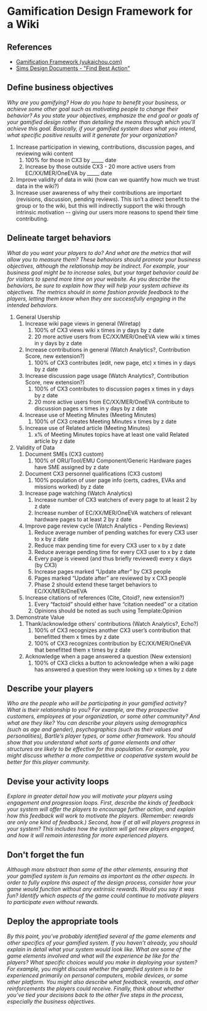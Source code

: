 # Gamification Design Framework for a Wiki

## References
* [Gamification Framework (yukaichou.com)](http://yukaichou.com/gamification-examples/octalysis-complete-gamification-framework/)
* [Sims Design Documents - "Find Best Action"](http://donhopkins.com/home/TheSimsDesignDocuments/Ch21-Happy.pdf)

## Define business objectives
*Why are you gamifying? How do you hope to benefit your business, or achieve some other goal such as motivating people to change their behavior? As you state your objectives, emphasize the end goal or goals of your gamified design rather than detailing the means through which you'll achieve this goal. Basically, if your gamified system does what you intend, what specific positive results will it generate for your organization?*

1. Increase participation in viewing, contributions, discussion pages, and reviewing wiki content
   1. 100% for those in CX3 by _____ date
   1. Increase by those outside CX3 - 20 more active users from EC/XX/MER/OneEVA by _____ date
1. Improve validity of data in wiki (how can we quantify how much we trust data in the wiki?)
1. Increase user awareness of why their contributions are important (revisions, discussion, pending reviews). This isn’t a direct benefit to the group or to the wiki, but this will indirectly support the wiki through intrinsic motivation -- giving our users more reasons to spend their time contributing.

## Delineate target behaviors
*What do you want your players to do? And what are the metrics that will allow you to measure them? These behaviors should promote your business objectives, although the relationship may be indirect. For example, your business goal might be to increase sales, but your target behavior could be for visitors to spend more time on your website. As you describe the behaviors, be sure to explain how they will help your system achieve its objectives. The metrics should in some fashion provide feedback to the players, letting them know when they are successfully engaging in the intended behaviors.*

1. General Usership
   1. Increase wiki page views in general (Wiretap)
      1. 100% of CX3 views wiki x times in y days by z date
      1. 20 more active users from EC/XX/MER/OneEVA view wiki x times in y days by z date
   1. Increase contributions in general (Watch Analytics?, Contribution Score, new extension?)
      1. 100% of CX3 contributes (edit, new page, etc) x times in y days by z date
   1. Increase discussion page usage (Watch Analytics?, Contribution Score, new extension?)
      1. 100% of CX3 contributes to discussion pages x times in y days by z date
      1. 20 more active users from EC/XX/MER/OneEVA contribute to discussion pages x times in y days by z date
   1. Increase use of Meeting Minutes (Meeting Minutes)
      1. 100% of CX3 creates Meeting Minutes x times by z date
   1. Increase use of Related article (Meeting Minutes)
      1. x% of Meeting Minutes topics have at least one valid Related article by z date
1. Validity of Data
   1. Document SMEs (CX3 custom)
      1. 100% of ORU/Tool/EMU Component/Generic Hardware pages have SME assigned by z date
   1. Document CX3 personnel qualifications (CX3 custom)
      1. 100% population of user page info (certs, cadres, EVAs and missions worked) by z date
   1. Increase page watching (Watch Analytics)
      1. Increase number of CX3 watchers of every page to at least 2 by z date
      1. Increase number of EC/XX/MER/OneEVA watchers of relevant hardware pages to at least 2 by z date
   1. Improve page review cycle (Watch Analytics - Pending Reviews)
      1. Reduce average number of pending watches for every CX3 user to x by z date
      1. Reduce max pending time for every CX3 user to x by z date
      1. Reduce average pending time for every CX3 user to x by z date 
      1. Every page is viewed (and thus briefly reviewed) every x days (by CX3)
      1. Increase pages marked “Update after” by CX3 people
      1. Pages marked “Update after” are reviewed by x CX3 people
      1. Phase 2 should extend these target behaviors to EC/XX/MER/OneEVA
   1. Increase citations of references (Cite, Citoid?, new extension?)
      1. Every “factoid” should either have “citation needed” or a citation
      1. Opinions should be noted as such using Template:Opinion
1. Demonstrate Value
   1. Thank/acknowledge others’ contributions (Watch Analytics?, Echo?)
      1. 100% of CX3 recognizes another CX3 user’s contribution that benefitted them x times by z date
      1. 100% of CX3 recognizes contribution by EC/XX/MER/OneEVA that benefitted them x times by z date
   1. Acknowledge when a page answered a question (New extension)
      1. 100% of CX3 clicks a button to acknowledge when a wiki page has answered a question they were looking up x times by z date

## Describe your players
*Who are the people who will be participating in your gamified activity? What is their relationship to you? For example, are they prospective customers, employees at your organization, or some other community? And what are they like? You can describe your players using demographics (such as age and gender), psychographics (such as their values and personalities), Bartle’s player types, or some other framework. You should show that you understand what sorts of game elements and other structures are likely to be effective for this population. For example, you might discuss whether a more competitive or cooperative system would be better for this player community.*

## Devise your activity loops
*Explore in greater detail how you will motivate your players using engagement and progression loops. First, describe the kinds of feedback your system will offer the players to encourage further action, and explain how this feedback will work to motivate the players. (Remember: rewards are only one kind of feedback.) Second, how if at all will players progress in your system? This includes how the system will get new players engaged, and how it will remain interesting for more experienced players.*

## Don't forget the fun
*Although more abstract than some of the other elements, ensuring that your gamified system is fun remains as important as the other aspects. In order to fully explore this aspect of the design process, consider how your game would function without any extrinsic rewards. Would you say it was fun? Identify which aspects of the game could continue to motivate players to participate even without rewards.*

## Deploy the appropriate tools
*By this point, you've probably identified several of the game elements and other specifics of your gamified system. If you haven’t already, you should explain in detail what your system would look like. What are some of the game elements involved and what will the experience be like for the players? What specific choices would you make in deploying your system? For example, you might discuss whether the gamified system is to be experienced primarily on personal computers, mobile devices, or some other platform. You might also describe what feedback, rewards, and other reinforcements the players could receive. Finally, think about whether you’ve tied your decisions back to the other five steps in the process, especially the business objectives.*

